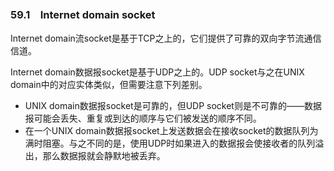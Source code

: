 ### 59.1　Internet domain socket

Internet domain流socket是基于TCP之上的，它们提供了可靠的双向字节流通信信道。

Internet domain数据报socket是基于UDP之上的。UDP socket与之在UNIX domain中的对应实体类似，但需要注意下列差别。

+ UNIX domain数据报socket是可靠的，但UDP socket则是不可靠的——数据报可能会丢失、重复或到达的顺序与它们被发送的顺序不同。
+ 在一个UNIX domain数据报socket上发送数据会在接收socket的数据队列为满时阻塞。与之不同的是，使用UDP时如果进入的数据报会使接收者的队列溢出，那么数据报就会静默地被丢弃。

